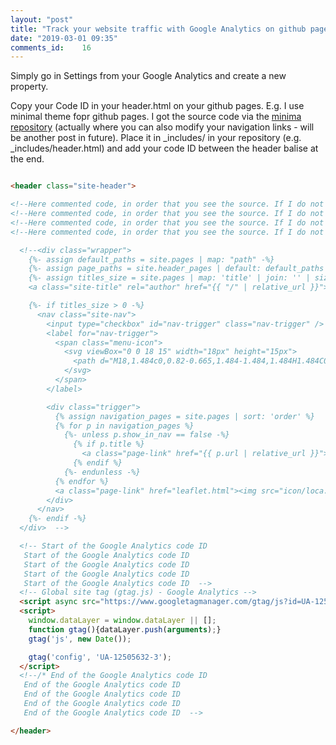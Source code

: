 ```yaml
---
layout: "post"
title: "Track your website traffic with Google Analytics on github pages"
date: "2019-03-01 09:35"
comments_id: 	16
---
```


Simply go in Settings from your Google Analytics and create a new property.

Copy your Code ID in your header.html on your github pages.
E.g. I use minimal theme fopr github pages. I got the source code via the [minima repository](https://github.com/jekyll/minima/blob/master/_includes/header.html) (actually where you can also modify your navigation links - will be another post in future).
Place it in _includes/ in your repository (e.g.  _includes/header.html) and add your code ID between the header balise at the end.

```html

<header class="site-header">

<!--Here commented code, in order that you see the source. If I do not comment it Jekyll will build the correct header */ -->
<!--Here commented code, in order that you see the source. If I do not comment it Jekyll will build the correct header */ -->
<!--Here commented code, in order that you see the source. If I do not comment it Jekyll will build the correct header */ -->
<!--Here commented code, in order that you see the source. If I do not comment it Jekyll will build the correct header */ -->

  <!--<div class="wrapper">
    {%- assign default_paths = site.pages | map: "path" -%}
    {%- assign page_paths = site.header_pages | default: default_paths | sort: "order"-%}
    {%- assign titles_size = site.pages | map: 'title' | join: '' | size -%}
    <a class="site-title" rel="author" href="{{ "/" | relative_url }}">{{ site.title | escape }}</a>

    {%- if titles_size > 0 -%}
      <nav class="site-nav">
        <input type="checkbox" id="nav-trigger" class="nav-trigger" />
        <label for="nav-trigger">
          <span class="menu-icon">
            <svg viewBox="0 0 18 15" width="18px" height="15px">
              <path d="M18,1.484c0,0.82-0.665,1.484-1.484,1.484H1.484C0.665,2.969,0,2.304,0,1.484l0,0C0,0.665,0.665,0,1.484,0 h15.032C17.335,0,18,0.665,18,1.484L18,1.484z M18,7.516C18,8.335,17.335,9,16.516,9H1.484C0.665,9,0,8.335,0,7.516l0,0 c0-0.82,0.665-1.484,1.484-1.484h15.032C17.335,6.031,18,6.696,18,7.516L18,7.516z M18,13.516C18,14.335,17.335,15,16.516,15H1.484 C0.665,15,0,14.335,0,13.516l0,0c0-0.82,0.665-1.483,1.484-1.483h15.032C17.335,12.031,18,12.695,18,13.516L18,13.516z"/>
            </svg>
          </span>
        </label>

        <div class="trigger">
          {% assign navigation_pages = site.pages | sort: 'order' %}
          {% for p in navigation_pages %}
            {%- unless p.show_in_nav == false -%}
              {% if p.title %}
                <a class="page-link" href="{{ p.url | relative_url }}">{{ p.title | escape }}</a>
              {% endif %}
            {%- endunless -%}
          {% endfor %}
          <a class="page-link" href="leaflet.html"><img src="icon/loca.png" height="40" style="box-shadow: none;"></a>
        </div>
      </nav>
    {%- endif -%}
  </div>  -->

  <!-- Start of the Google Analytics code ID
   Start of the Google Analytics code ID
   Start of the Google Analytics code ID
   Start of the Google Analytics code ID
   Start of the Google Analytics code ID  -->
  <!-- Global site tag (gtag.js) - Google Analytics -->
  <script async src="https://www.googletagmanager.com/gtag/js?id=UA-12505632-3"></script>
  <script>
    window.dataLayer = window.dataLayer || [];
    function gtag(){dataLayer.push(arguments);}
    gtag('js', new Date());

    gtag('config', 'UA-12505632-3');
  </script>
  <!--/* End of the Google Analytics code ID 
   End of the Google Analytics code ID
   End of the Google Analytics code ID
   End of the Google Analytics code ID
   End of the Google Analytics code ID  -->

</header>


```
